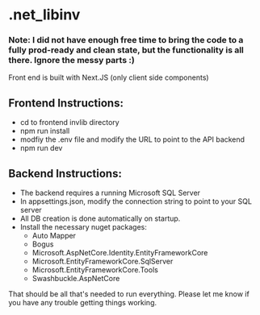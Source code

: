 # .net_libinv

### Note: I did not have enough free time to bring the code to a fully prod-ready and clean state, but the functionality is all there.    Ignore the messy parts :)
Front end is built with Next.JS (only client side components)
## Frontend Instructions:
- cd to frontend invlib directory
- npm run install
- modfiy the .env file and modify the URL to point to the API backend
- npm run dev

## Backend Instructions:
- The backend requires a running Microsoft SQL Server
- In appsettings.json, modify the connection string to point to your SQL server
- All DB creation is done automatically on startup.
- Install the necessary nuget packages:
    - Auto Mapper
    - Bogus
    - Microsoft.AspNetCore.Identity.EntityFrameworkCore
    - Microsoft.EntityFrameworkCore.SqlServer
    - Microsoft.EntityFrameworkCore.Tools
    - Swashbuckle.AspNetCore
 
That should be all that's needed to run everything.
Please let me know if you have any trouble getting things working.

